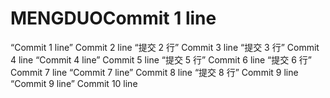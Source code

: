 # MENGDUOCommit 1 line
“Commit 1 line”
Commit 2 line
“提交 2 行”
Commit 3 line
“提交 3 行”
Commit 4 line
“Commit 4 line”
Commit 5 line
“提交 5 行”
Commit 6 line
“提交 6 行”
Commit 7 line
“Commit 7 line”
Commit 8 line
“提交 8 行”
Commit 9 line
“Commit 9 line”
Commit 10 line
